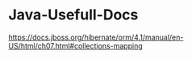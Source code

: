 # Java-Usefull-Docs

https://docs.jboss.org/hibernate/orm/4.1/manual/en-US/html/ch07.html#collections-mapping
